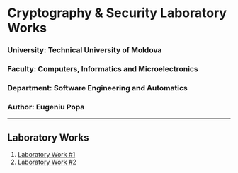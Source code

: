 # Cryptography & Security Laboratory Works

### University: Technical University of Moldova
### Faculty: Computers, Informatics and Microelectronics
### Department: Software Engineering and Automatics
### Author: Eugeniu Popa

----

## Laboratory Works

1. [Laboratory Work #1](https://github.com/eugencic/utm-cs-labs/blob/main/Reports/Lab1.md)
2. [Laboratory Work #2](https://github.com/eugencic/utm-cs-labs/blob/main/Reports/Lab2.md)